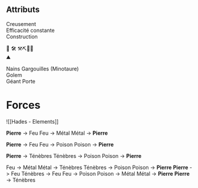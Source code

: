 ## Attributs

Creusement  
Efficacité constante  
Construction

🔨 🛠️ ⚒⛏💎🧱  
⛰️

Nains
Gargouilles
(Minotaure)  
Golem  
Géant
Porte

# Forces

![[Hades - Elements]]

**Pierre** -> Feu
Feu -> Métal
Métal -> **Pierre**

**Pierre** -> Feu
Feu -> Poison
Poison -> **Pierre**

**Pierre** -> Ténèbres
Ténèbres -> Poison
Poison -> **Pierre**

Feu -> Métal
Métal -> Ténèbres
Ténèbres -> Poison
Poison -> **Pierre**
**Pierre** -> Feu
Ténèbres -> Feu
Feu -> Poison
Poison -> Métal
Métal -> **Pierre**
**Pierre** -> Ténèbres